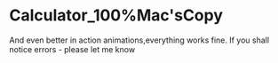 # Calculator_100%Mac'sCopy
And even better in action animations,everything works fine.
If you shall notice errors - please let me know 
